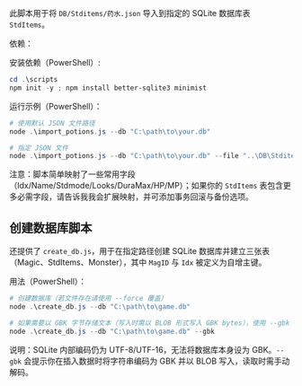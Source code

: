 此脚本用于将 `DB/Stditems/药水.json` 导入到指定的 SQLite 数据库表 `StdItems`。

依赖：

安装依赖（PowerShell）:

```powershell
cd .\scripts
npm init -y ; npm install better-sqlite3 minimist
```

运行示例（PowerShell）：

```powershell
# 使用默认 JSON 文件路径
node .\import_potions.js --db "C:\path\to\your.db"

# 指定 JSON 文件
node .\import_potions.js --db "C:\path\to\your.db" --file "..\DB\Stditems\药水.json"
```

注意：脚本简单映射了一些常用字段（Idx/Name/Stdmode/Looks/DuraMax/HP/MP）；如果你的 `StdItems` 表包含更多必需字段，请告诉我我会扩展映射，并可添加事务回滚与备份选项。

创建数据库脚本
-----------------
还提供了 `create_db.js`，用于在指定路径创建 SQLite 数据库并建立三张表（Magic、StdItems、Monster），其中 `MagID` 与 `Idx` 被定义为自增主键。

用法（PowerShell）：
```powershell
# 创建数据库（若文件存在请使用 --force 覆盖）
node .\create_db.js --db "C:\path\to\game.db"

# 如果需要以 GBK 字节存储文本（写入时需以 BLOB 形式写入 GBK bytes），使用 --gbk
node .\create_db.js --db "C:\path\to\game.db" --gbk
```

说明：SQLite 内部编码仍为 UTF-8/UTF-16，无法将数据库本身设为 GBK。`--gbk` 会提示你在插入数据时将字符串编码为 GBK 并以 BLOB 写入，读取时需手动解码。
